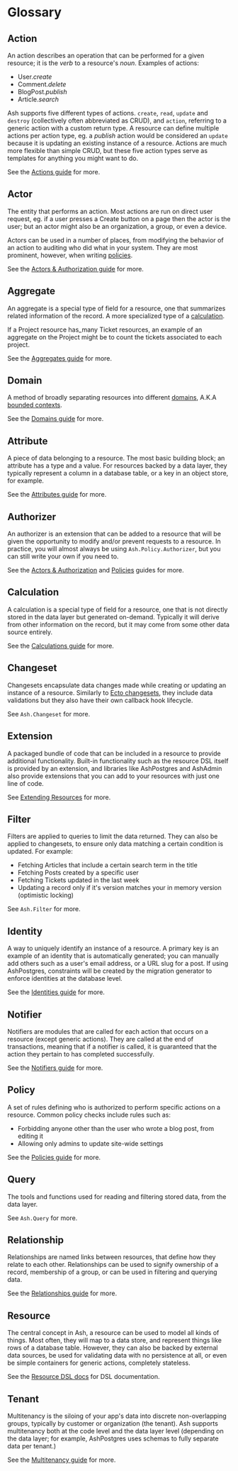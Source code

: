 # Glossary

## Action

An action describes an operation that can be performed for a given resource; it is the _verb_ to a resource's _noun_. Examples of actions:

- User._create_
- Comment._delete_
- BlogPost._publish_
- Article._search_

Ash supports five different types of actions. `create`, `read`, `update` and `destroy` (collectively often abbreviated as CRUD), and `action`, referring to a generic action with a custom return type. A resource can define multiple actions per action type, eg. a _publish_ action would be considered an `update` because it is updating an existing instance of a resource. Actions are much more flexible than simple CRUD, but these five action types serve as templates for anything you might want to do.

See the [Actions guide](/documentation/topics/actions/actions.md) for more.

## Actor

The entity that performs an action. Most actions are run on direct user request, eg. if a user presses a Create button on a page then the actor is the user; but an actor might also be an organization, a group, or even a device.

Actors can be used in a number of places, from modifying the behavior of an action to auditing who did what in your system. They are most prominent, however, when writing [policies](#policy).

See the [Actors & Authorization guide](/documentation/topics/security/actors-and-authorization.md) for more.

## Aggregate

An aggregate is a special type of field for a resource, one that summarizes related information of the record. A more specialized type of a [calculation](#calculation).

If a Project resource has_many Ticket resources, an example of an aggregate on the Project might be to count the tickets associated to each project.

See the [Aggregates guide](/documentation/topics/resources/aggregates.md) for more.

## Domain

A method of broadly separating resources into different [domains](<https://en.wikipedia.org/wiki/Domain_(software_engineering)>), A.K.A [bounded contexts](https://martinfowler.com/bliki/BoundedContext.html).

See the [Domains guide](/documentation/topics/domains.md) for more.

## Attribute

A piece of data belonging to a resource. The most basic building block; an attribute has a type and a value. For resources backed by a data layer, they typically represent a column in a database table, or a key in an object store, for example.

See the [Attributes guide](/documentation/topics/resources/attributes.md) for more.

## Authorizer

An authorizer is an extension that can be added to a resource that will be given the opportunity to modify and/or prevent requests to a resource. In practice, you will almost always be using `Ash.Policy.Authorizer`, but you can still write your own if you need to.

See the [Actors & Authorization](documentation/topics/security/actors-and-authorization.md) and [Policies](documentation/topics/security/policies.md) guides for more.

## Calculation

A calculation is a special type of field for a resource, one that is not directly stored in the data layer but generated on-demand. Typically it will derive from other information on the record, but it may come from some other data source entirely.

See the [Calculations guide](/documentation/topics/resources/calculations.md) for more.

## Changeset

Changesets encapsulate data changes made while creating or updating an instance of a resource. Similarly to [Ecto changesets](https://hexdocs.pm/ecto/Ecto.Changeset.html), they include data validations but they also have their own callback hook lifecycle.

See `Ash.Changeset` for more.

## Extension

A packaged bundle of code that can be included in a resource to provide additional functionality. Built-in functionality such as the resource DSL itself is provided by an extension, and libraries like AshPostgres and AshAdmin also provide extensions that you can add to your resources with just one line of code.

See [Extending Resources](/documentation/topics/extending-resources.md) for more.

## Filter

Filters are applied to queries to limit the data returned. They can also be applied to changesets, to ensure only data matching a certain condition is updated. For example:

- Fetching Articles that include a certain search term in the title
- Fetching Posts created by a specific user
- Fetching Tickets updated in the last week
- Updating a record only if it's version matches your in memory version (optimistic locking)

See `Ash.Filter` for more.

## Identity

A way to uniquely identify an instance of a resource. A primary key is an example of an identity that is automatically generated; you can manually add others such as a user's email address, or a URL slug for a post. If using AshPostgres, constraints will be created by the migration generator to enforce identities at the database level.

See the [Identities guide](/documentation/topics/identities.md) for more.

## Notifier

Notifiers are modules that are called for each action that occurs on a resource (except generic actions). They are called at the end of transactions, meaning that if a notifier is called, it is guaranteed that the action they pertain to has completed successfully.

See the [Notifiers guide](/documentation/topics/notifiers.md) for more.

## Policy

A set of rules defining who is authorized to perform specific actions on a resource. Common policy checks include rules such as:

- Forbidding anyone other than the user who wrote a blog post, from editing it
- Allowing only admins to update site-wide settings

See the [Policies guide](/documentation/topics/security/policies.md) for more.

## Query

The tools and functions used for reading and filtering stored data, from the data layer.

See `Ash.Query` for more.

## Relationship

Relationships are named links between resources, that define how they relate to each other. Relationships can be used to signify ownership of a record, membership of a group, or can be used in filtering and querying data.

See the [Relationships guide](/documentation/topics/relationships.md) for more.

## Resource

The central concept in Ash, a resource can be used to model all kinds of things. Most often, they will map to a data store, and represent things like rows of a database table. However, they can also be backed by external data sources, be used for validating data with no persistence at all, or even be simple containers for generic actions, completely stateless.

See the [Resource DSL docs](dsl-ash-resource.html) for DSL documentation.

## Tenant

Multitenancy is the siloing of your app's data into discrete non-overlapping groups, typically by customer or organization (the tenant). Ash supports multitenancy both at the code level and the data layer level (depending on the data layer; for example, AshPostgres uses schemas to fully separate data per tenant.)

See the [Multitenancy guide](/documentation/topics/multitenancy.md) for more.
